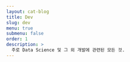```yaml
---
layout: cat-blog
title: Dev
slug: dev
menu: true
submenu: false
order: 1
description: >
  주로 Data Science 및 그 외 개발에 관련된 모든 것.  
---
```


